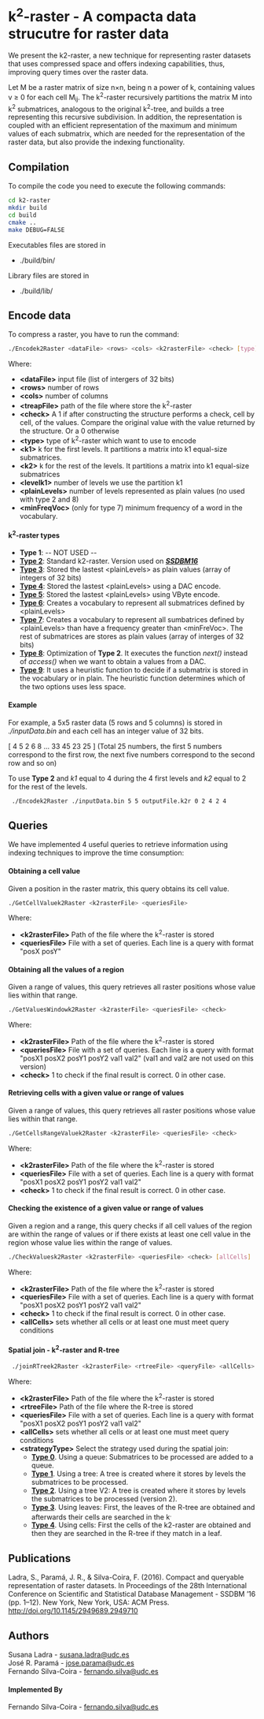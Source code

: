 k<sup>2</sup>-raster -  A compacta data strucutre for raster data
=========================

We present the k2-raster,  a new technique for representing raster datasets that uses compressed space and offers indexing capabilities, thus, improving query times over the raster data.

Let M be a raster matrix of size n×n, being n a power of k, containing values v ≥ 0 for each cell M<sub>i</sub><sub>j</sub>. 
The k<sup>2</sup>-raster recursively partitions the matrix M into k<sup>2</sup> submatrices, analogous to the original k<sup>2</sup>-tree, 
and builds a tree representing this recursive subdivision. 
In addition, the representation is coupled with an efficient representation of the maximum and minimum values of each submatrix, 
which are needed for the representation of the raster data, but also provide the indexing functionality.
 
 
## Compilation ##
 
 To compile the code you need to execute the following commands:
 ```bash
 cd k2-raster
 mkdir build
 cd build
 cmake ..
 make DEBUG=FALSE
 ```
 
 Executables files are stored in
 * ./build/bin/
 
 Library files are stored in
 * ./build/lib/

 
## Encode data ##
 
To compress a raster, you have to run the command:

 ```bash
 ./Encodek2Raster <dataFile> <rows> <cols> <k2rasterFile> <check> [type] [k1 k2 levelK1 [plainLevels]] [minFreqVoc]  
 ```
 
 Where:
 * **\<dataFile>** input file (list of intergers of 32 bits)
 * **\<rows>** number of rows
 * **\<cols>** number of columns
 * **\<treapFile>** path of the file where store the k<sup>2</sup>-raster
 * **\<check>** A 1 if after constructing the structure performs a check, cell by cell, of the values. Compare the original value with the value returned by the structure. Or a 0 otherwise
 * **\<type>** type of  k<sup>2</sup>-raster which want to use to encode 
 * **\<k1>** k for the first levels. It partitions a matrix into k1 equal-size submatrices.
 * **\<k2>** k for the rest of the levels. It partitions a matrix into k1 equal-size submatrices
 * **\<levelk1>** number of levels we use the partition k1
 * **\<plainLevels>** number of levels represented as plain values (no used with type 2 and 8)
 * **\<minFreqVoc>** (only for type 7) minimum frequency of a word in the vocabulary.
 

#### k<sup>2</sup>-raster types ####
 
 * **Type 1**: -- NOT USED --
 * [**Type 2**](src/k2raster/k2-raster.cpp): Standard k2-raster. Version used on [__*SSDBM16*__](http://doi.org/10.1145/2949689.2949710)
 * [**Type 3**](src/k2raster/plain/k2-raster-plain.cpp): Stored the lastest \<plainLevels> as plain values (array of integers of 32 bits)
 * [**Type 4**](src/k2raster/plain/k2-raster-plain-DAC.cpp): Stored the lastest \<plainLevels> using a DAC encode. 
 * [**Type 5**](src/k2raster/plain/k2-raster-plain-VByte.cpp): Stored the lastest \<plainLevels> using VByte encode.
 * [**Type 6**](src/k2raster/compresessLeaves/k2-raster-CompressLeaves.cpp): Creates a vocabulary to represent all submatrices defined by \<plainLevels>
 * [**Type 7**](src/k2raster/compresessLeaves/k2-raster-CompressLeavesH.cpp): Creates a vocabulary to represent all sumbatrices defined by \<plainLevels> than have a frequency greater than \<minFreVoc>. The rest of submatrices are stores as plain values (array of interges of 32 bits) 
 * [**Type 8**](src/k2raster/k2-raster-opt.cpp): Optimization of **Type 2**. It executes the function *next()* instead of *access()* when we want to obtain a values from a DAC.
 * [**Type 9**](src/k2raster/k2-raster-entropy.cpp): It uses a heuristic function to decide if a submatrix is stored in the vocabulary or in plain. The heuristic function determines which of the two options uses less space.
 
 

#### Example ####
 
For example, a 5x5 raster data (5 rows and 5 columns) is stored in _./inputData.bin_ and each cell has an integer value of 32 bits.

\[ 4 5 2 6 8 ... 33 45 23 25 ] (Total 25 numbers, the first 5 numbers correspond to the first row, the next five numbers correspond to the second row and so on) 
 
 To use **Type 2** and *k1* equal to 4 during the 4 first levels and *k2* equal to 2 for the rest of the levels.
 
```bash
 ./Encodek2Raster ./inputData.bin 5 5 outputFile.k2r 0 2 4 2 4
```

## Queries ##

 We have implemented 4 useful queries to retrieve information using indexing techniques to improve the time consumption:

#### Obtaining a cell value ####

 Given a position in the raster matrix, this query obtains its cell value.

 ```bash
 ./GetCellValuek2Raster <k2rasterFile> <queriesFile>
 ```
 Where:
 
 * **\<k2rasterFile>** Path of the file where the k<sup>2</sup>-raster is stored 
 * **\<queriesFile>**  File with a set of queries. Each line is a query with format "posX posY"

#### Obtaining all the values of a region ####

 Given a range of values, this query retrieves all raster positions whose value lies within that range.

 ```bash
 ./GetValuesWindowk2Raster <k2rasterFile> <queriesFile> <check>
 ```
 Where:
 
 * **\<k2rasterFile>** Path of the file where the k<sup>2</sup>-raster is stored 
 * **\<queriesFile>**  File with a set of queries. Each line is a query with format "posX1 posX2 posY1 posY2 val1 val2" (val1 and val2 are not used on this version)
 * **\<check>** 1 to check if the final result is correct. 0 in other case.
 

#### Retrieving cells with a given value or range of values ####

Given a range of values, this query retrieves all raster positions whose value lies within that range.

 ```bash
 ./GetCellsRangeValuek2Raster <k2rasterFile> <queriesFile> <check>
 ```
 Where:
 
 * **\<k2rasterFile>** Path of the file where the k<sup>2</sup>-raster is stored 
 * **\<queriesFile>**  File with a set of queries. Each line is a query with format "posX1 posX2 posY1 posY2 val1 val2"
 * **\<check>** 1 to check if the final result is correct. 0 in other case.

#### Checking the existence of a given value or range of values ####

Given a region and a range, this query checks if all cell values of the region are within the range of values or if there exists at least one cell value in the region whose value lies within the range of values.

 ```bash
 ./CheckValuesk2Raster <k2rasterFile> <queriesFile> <check> [allCells]
 ```
 Where:
 
 * **\<k2rasterFile>** Path of the file where the k<sup>2</sup>-raster is stored 
 * **\<queriesFile>**  File with a set of queries. Each line is a query with format "posX1 posX2 posY1 posY2 val1 val2"
 * **\<check>** 1 to check if the final result is correct. 0 in other case.
 * **\<allCells>** sets whether all cells or at least one must meet query conditions

#### Spatial join - k<sup>2</sup>-raster  and R-tree ####

```bash
 ./joinRTreek2Raster <k2rasterFile> <rtreeFile> <queryFile> <allCells> [strategyType]
 ```
 
 Where:
  
 * **\<k2rasterFile>** Path of the file where the k<sup>2</sup>-raster is stored 
 * **\<rtreeFile>** Path of the file where the R-tree is stored 
 * **\<queriesFile>**  File with a set of queries. Each line is a query with format "posX1 posX2 posY1 posY2 val1 val2"
 * **\<allCells>** sets whether all cells or at least one must meet query conditions
 * **\<strategyType>** Select the strategy used during the spatial join:
    * [**Type 0**](src/rtree/SpatialJoin/QueryStrategy/GetObjectsQueryStrategyQueue.cpp). Using a queue: Submatrices to be processed are added to a queue.
    * [**Type 1**](src/rtree/SpatialJoin/QueryStrategy/GetObjectsQueryStrategyTree.cpp). Using a tree: A tree is created where it stores by levels the submatrices to be processed.
    * [**Type 2**](src/rtree/SpatialJoin/QueryStrategy/GetObjectsQueryStrategyTree2.cpp). Using a tree V2: A tree is created where it stores by levels the submatrices to be processed (version 2).
    * [**Type 3**](src/rtree/SpatialJoin/QueryStrategy/GetObjectsQueryStrategyLeaves.cpp). Using leaves: First, the leaves of the R-tree are obtained and afterwards their cells are searched in the k<sup>.
    * [**Type 4**](src/joinRTree.cpp). Using cells: First the cells of the k2-raster are obtained and then they are searched in the R-tree if they match in a leaf.

## Publications ##

Ladra, S., Paramá, J. R., & Silva-Coira, F. (2016). Compact and queryable representation of raster datasets. In Proceedings of the 28th International Conference on Scientific and Statistical Database Management - SSDBM ’16 (pp. 1–12). New York, New York, USA: ACM Press. http://doi.org/10.1145/2949689.2949710

## Authors ##

Susana Ladra - <susana.ladra@udc.es>     
José R. Paramá - <jose.parama@udc.es>    
Fernando Silva-Coira - <fernando.silva@udc.es>

#### Implemented By ####
Fernando Silva-Coira - <fernando.silva@udc.es>


